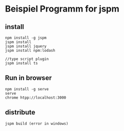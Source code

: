 # Beispiel Programm for jspm

## install 

	npm install -g jspm
	jspm install
	jspm install jquery
	jspm install npm:lodash
	
	//type script plugin
	jspm install ts
	
## Run in browser

	npm install -g serve
 	serve
	chrome htpp://localhost:3000
	
## distribute
	jspm build (error in windows)